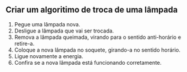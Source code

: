 ## Criar um algoritimo de troca de uma lâmpada

1. Pegue uma lâmpada nova.
2. Desligue a lâmpada que vai ser trocada.
3. Remova a lâmpada queimada, virando para o sentido anti-horário e retire-a.
4. Coloque a nova lâmpada no soquete, girando-a no sentido horário.
5. Ligue novamente a energia.
6. Confira se a nova lâmpada está funcionando corretamente.

